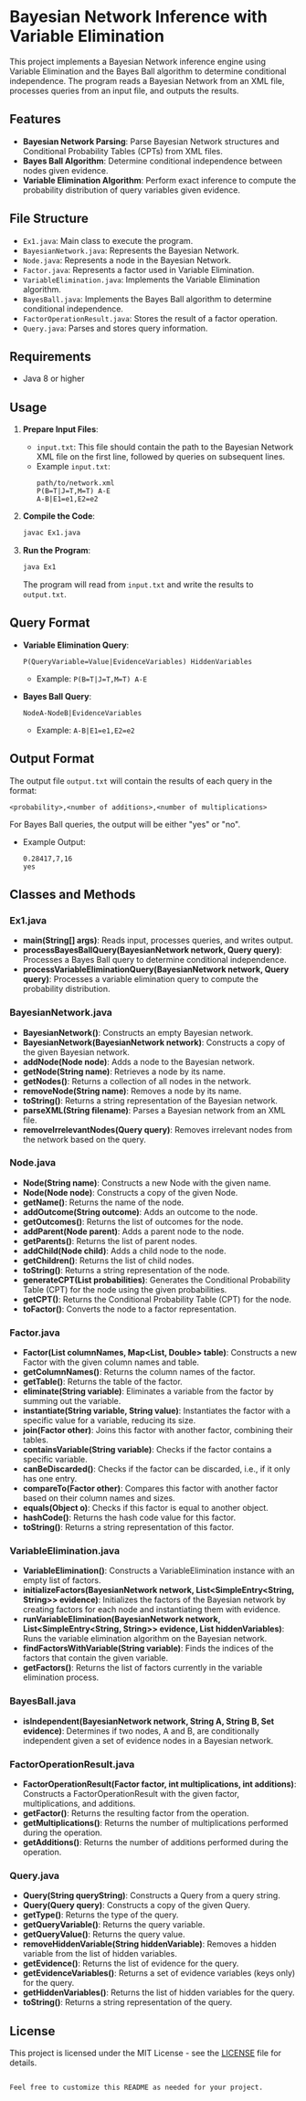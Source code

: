 
# Bayesian Network Inference with Variable Elimination

This project implements a Bayesian Network inference engine using Variable Elimination and the Bayes Ball algorithm to determine conditional independence. The program reads a Bayesian Network from an XML file, processes queries from an input file, and outputs the results.

## Features

- **Bayesian Network Parsing**: Parse Bayesian Network structures and Conditional Probability Tables (CPTs) from XML files.
- **Bayes Ball Algorithm**: Determine conditional independence between nodes given evidence.
- **Variable Elimination Algorithm**: Perform exact inference to compute the probability distribution of query variables given evidence.

## File Structure

- `Ex1.java`: Main class to execute the program.
- `BayesianNetwork.java`: Represents the Bayesian Network.
- `Node.java`: Represents a node in the Bayesian Network.
- `Factor.java`: Represents a factor used in Variable Elimination.
- `VariableElimination.java`: Implements the Variable Elimination algorithm.
- `BayesBall.java`: Implements the Bayes Ball algorithm to determine conditional independence.
- `FactorOperationResult.java`: Stores the result of a factor operation.
- `Query.java`: Parses and stores query information.

## Requirements

- Java 8 or higher

## Usage

1. **Prepare Input Files**:
   - `input.txt`: This file should contain the path to the Bayesian Network XML file on the first line, followed by queries on subsequent lines.
   - Example `input.txt`:
     ```
     path/to/network.xml
     P(B=T|J=T,M=T) A-E
     A-B|E1=e1,E2=e2
     ```

2. **Compile the Code**:
   ```sh
   javac Ex1.java
   ```

3. **Run the Program**:
   ```sh
   java Ex1
   ```
   The program will read from `input.txt` and write the results to `output.txt`.

## Query Format

- **Variable Elimination Query**:
  ```
  P(QueryVariable=Value|EvidenceVariables) HiddenVariables
  ```
  - Example: `P(B=T|J=T,M=T) A-E`

- **Bayes Ball Query**:
  ```
  NodeA-NodeB|EvidenceVariables
  ```
  - Example: `A-B|E1=e1,E2=e2`

## Output Format

The output file `output.txt` will contain the results of each query in the format:
```
<probability>,<number of additions>,<number of multiplications>
```
For Bayes Ball queries, the output will be either "yes" or "no".

- Example Output:
  ```
  0.28417,7,16
  yes
  ```

## Classes and Methods

### Ex1.java

- **main(String[] args)**: Reads input, processes queries, and writes output.
- **processBayesBallQuery(BayesianNetwork network, Query query)**: Processes a Bayes Ball query to determine conditional independence.
- **processVariableEliminationQuery(BayesianNetwork network, Query query)**: Processes a variable elimination query to compute the probability distribution.

### BayesianNetwork.java

- **BayesianNetwork()**: Constructs an empty Bayesian network.
- **BayesianNetwork(BayesianNetwork network)**: Constructs a copy of the given Bayesian network.
- **addNode(Node node)**: Adds a node to the Bayesian network.
- **getNode(String name)**: Retrieves a node by its name.
- **getNodes()**: Returns a collection of all nodes in the network.
- **removeNode(String name)**: Removes a node by its name.
- **toString()**: Returns a string representation of the Bayesian network.
- **parseXML(String filename)**: Parses a Bayesian network from an XML file.
- **removeIrrelevantNodes(Query query)**: Removes irrelevant nodes from the network based on the query.

### Node.java

- **Node(String name)**: Constructs a new Node with the given name.
- **Node(Node node)**: Constructs a copy of the given Node.
- **getName()**: Returns the name of the node.
- **addOutcome(String outcome)**: Adds an outcome to the node.
- **getOutcomes()**: Returns the list of outcomes for the node.
- **addParent(Node parent)**: Adds a parent node to the node.
- **getParents()**: Returns the list of parent nodes.
- **addChild(Node child)**: Adds a child node to the node.
- **getChildren()**: Returns the list of child nodes.
- **toString()**: Returns a string representation of the node.
- **generateCPT(List<Double> probabilities)**: Generates the Conditional Probability Table (CPT) for the node using the given probabilities.
- **getCPT()**: Returns the Conditional Probability Table (CPT) for the node.
- **toFactor()**: Converts the node to a factor representation.

### Factor.java

- **Factor(List<String> columnNames, Map<List<String>, Double> table)**: Constructs a new Factor with the given column names and table.
- **getColumnNames()**: Returns the column names of the factor.
- **getTable()**: Returns the table of the factor.
- **eliminate(String variable)**: Eliminates a variable from the factor by summing out the variable.
- **instantiate(String variable, String value)**: Instantiates the factor with a specific value for a variable, reducing its size.
- **join(Factor other)**: Joins this factor with another factor, combining their tables.
- **containsVariable(String variable)**: Checks if the factor contains a specific variable.
- **canBeDiscarded()**: Checks if the factor can be discarded, i.e., if it only has one entry.
- **compareTo(Factor other)**: Compares this factor with another factor based on their column names and sizes.
- **equals(Object o)**: Checks if this factor is equal to another object.
- **hashCode()**: Returns the hash code value for this factor.
- **toString()**: Returns a string representation of this factor.

### VariableElimination.java

- **VariableElimination()**: Constructs a VariableElimination instance with an empty list of factors.
- **initializeFactors(BayesianNetwork network, List<SimpleEntry<String, String>> evidence)**: Initializes the factors of the Bayesian network by creating factors for each node and instantiating them with evidence.
- **runVariableElimination(BayesianNetwork network, List<SimpleEntry<String, String>> evidence, List<String> hiddenVariables)**: Runs the variable elimination algorithm on the Bayesian network.
- **findFactorsWithVariable(String variable)**: Finds the indices of the factors that contain the given variable.
- **getFactors()**: Returns the list of factors currently in the variable elimination process.

### BayesBall.java

- **isIndependent(BayesianNetwork network, String A, String B, Set<String> evidence)**: Determines if two nodes, A and B, are conditionally independent given a set of evidence nodes in a Bayesian network.

### FactorOperationResult.java

- **FactorOperationResult(Factor factor, int multiplications, int additions)**: Constructs a FactorOperationResult with the given factor, multiplications, and additions.
- **getFactor()**: Returns the resulting factor from the operation.
- **getMultiplications()**: Returns the number of multiplications performed during the operation.
- **getAdditions()**: Returns the number of additions performed during the operation.

### Query.java

- **Query(String queryString)**: Constructs a Query from a query string.
- **Query(Query query)**: Constructs a copy of the given Query.
- **getType()**: Returns the type of the query.
- **getQueryVariable()**: Returns the query variable.
- **getQueryValue()**: Returns the query value.
- **removeHiddenVariable(String hiddenVariable)**: Removes a hidden variable from the list of hidden variables.
- **getEvidence()**: Returns the list of evidence for the query.
- **getEvidenceVariables()**: Returns a set of evidence variables (keys only) for the query.
- **getHiddenVariables()**: Returns the list of hidden variables for the query.
- **toString()**: Returns a string representation of the query.

## License

This project is licensed under the MIT License - see the [LICENSE](LICENSE) file for details.
```

Feel free to customize this README as needed for your project.
